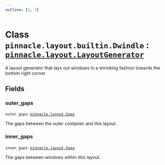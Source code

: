 ```yaml
---
outline: [2, 3]
---
```


# Class `pinnacle.layout.builtin.Dwindle` : <code><a href="/lua-reference/classes/pinnacle.layout.LayoutGenerator">pinnacle.layout.LayoutGenerator</a></code>


A layout generator that lays out windows in a shrinking fashion towards the bottom right corner.

## Fields

### outer_gaps

`outer_gaps`: <code><a href="/lua-reference/aliases/pinnacle.layout.Gaps">pinnacle.layout.Gaps</a></code>

The gaps between the outer container and this layout.

### inner_gaps

`inner_gaps`: <code><a href="/lua-reference/aliases/pinnacle.layout.Gaps">pinnacle.layout.Gaps</a></code>

The gaps between windows within this layout.


